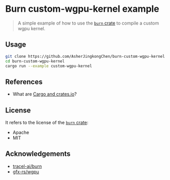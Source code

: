 # Burn custom-wgpu-kernel example

> A simple example of how to use the [`burn` crate](https://github.com/tracel-ai/burn) to compile a custom wgpu kernel.

## Usage

```sh
git clone https://github.com/AsherJingkongChen/burn-custom-wgpu-kernel
cd burn-custom-wgpu-kernel
cargo run --example custom-wgpu-kernel
```

## References

- What are [Cargo and crates.io](https://crates.io)?

## License

It refers to the license of the [`burn` crate](https://github.com/tracel-ai/burn):
- Apache
- MIT

## Acknowledgements

- [tracel-ai/burn](https://github.com/tracel-ai/burn)
- [gfx-rs/wgpu](https://github.com/gfx-rs/wgpu)
